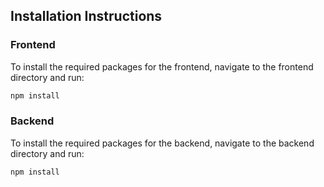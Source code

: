 ## Installation Instructions

### Frontend

To install the required packages for the frontend, navigate to the frontend directory and run:

```bash
npm install
```

### Backend

To install the required packages for the backend, navigate to the backend directory and run:

```bash
npm install
```
